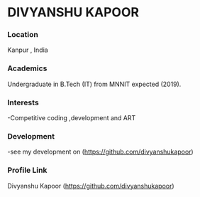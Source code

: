 # DIVYANSHU KAPOOR

### Location

Kanpur , India

### Academics

Undergraduate in B.Tech (IT) from MNNIT expected (2019).

### Interests

-Competitive coding ,development and ART

### Development

-see my development on (https://github.com/divyanshukapoor)

### Profile Link

Divyanshu Kapoor (https://github.com/divyanshukapoor)

